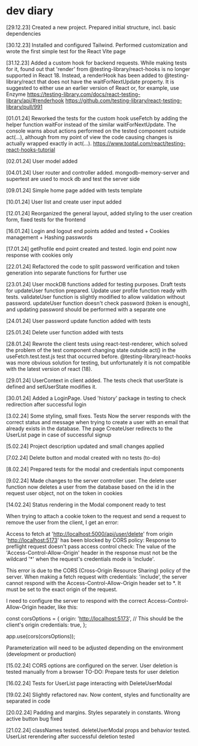 # dev diary

[29.12.23] Created a new project. Prepared initial structure, incl. basic dependencies

[30.12.23] Installed and configured Tailwind. Performed customization and wrote the first simple test for the React Vite page

[31.12.23] Added a custom hook for backend requests. While making tests for it, found out that 'render' from @testing-library/react-hooks is no longer supported in React 18. Instead, a renderHook has been added to @testing-library/react that does not have the waitForNextUpdate property. It is suggested to either use an earlier version of React or, for example, use Enzyme
<https://testing-library.com/docs/react-testing-library/api/#renderhook>
<https://github.com/testing-library/react-testing-library/pull/991>

[01.01.24] Reworked the tests for the custom hook useFetch by adding the helper function waitFor instead of the similar waitForNextUpdate. The console warns about actions performed on the tested component outside act(...), although from my point of view the code causing changes is actually wrapped exactly in act(...).
<https://www.toptal.com/react/testing-react-hooks-tutorial>

[02.01.24] User model added

[04.01.24] User router and controller added. mongodb-memory-server and supertest are used to mock db and test the server side

[09.01.24] Simple home page added with tests template

[10.01.24] User list and create user input added

[12.01.24] Reorganized the general layout, added styling to the user creation form, fixed tests for the frontend

[16.01.24] Login and logout end points added and tested + Cookies management + Hashing passwords

[17.01.24] getProfile end point created and tested. login end point now response with cookies only

[22.01.24] Refactored the code to split password verification and token generation into separate functions for further use

[23.01.24] User mockDB functions added for testing purposes. Draft tests for updateUser function prepared. Update user profile function ready with tests. validateUser function is slightly modified to allow validation without password. updateUser function doesn't check password (token is enough), and updating password should be performed with a separate one

[24.01.24] User password update function added with tests

[25.01.24] Delete user function added with tests

[28.01.24] Rewrote the client tests using react-test-renderer, which solved the problem of the test component changing state outside act() in the useFetch.test.test.js test that occurred before. @testing-library/react-hooks was more obvious solution for testing, but unfortunately it is not compatible with the latest version of react (18).

[29.01.24] UserContext in client added. The tests check that userState is defined and setUserState modifies it.

[30.01.24] Added a LoginPage. Used 'history' package in testing to check redirection after successful login

[3.02.24] Some styling, small fixes. Tests
Now the server responds with the correct status and message when trying to create a user with an email that already exists in the database. The page CreateUser redirects to the UserList page in case of successful signup

[5.02.24] Project description updated and small changes applied

[7.02.24] Delete button and modal created with no tests (to-do)

[8.02.24] Prepared tests for the modal and credentials input components

[9.02.24] Made changes to the server controller user. The delete user function now deletes a user from the database based on the id in the request user object, not on the token in cookies

[14.02.24] Status rendering in the Modal component ready to test

When trying to attach a cookie token to the request and send a request to remove the user from the client, I get an error:

Access to fetch at '<http://localhost:5000/api/user/delete>' from origin '<http://localhost:5173>' has been blocked by CORS policy: Response to preflight request doesn't pass access control check: The value of the 'Access-Control-Allow-Origin' header in the response must not be the wildcard '*' when the request's credentials mode is 'include'.

This error is due to the CORS (Cross-Origin Resource Sharing) policy of the server. When making a fetch request with credentials: 'include', the server cannot respond with the Access-Control-Allow-Origin header set to *. It must be set to the exact origin of the request.

I need to configure the server to respond with the correct Access-Control-Allow-Origin header, like this:

const corsOptions = {
  origin: '<http://localhost:5173>', // This should be the client's origin
  credentials: true,
};

app.use(cors(corsOptions));

Parameterization will need to be adjusted depending on the environment (development or production)

[15.02.24] CORS options are configured on the server.
User deletion is tested manually from a browser
TO-DO: Prepare tests for user deletion

[16.02.24] Tests for UserList page interacting with DeleteUserModal

[19.02.24] Slightly refactored nav. Now content, styles and functionality are separated in code

[20.02.24] Padding and margins. Styles separately in constants. Wrong active button bug fixed

[21.02.24] classNames tested. deleteUserModal props and behavior tested. UserList rerendering after successful deletion tested
